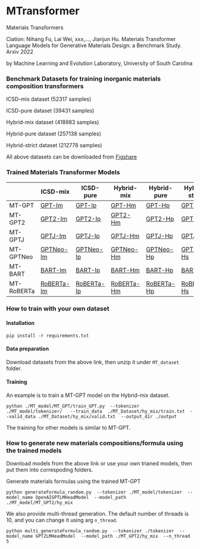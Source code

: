 # MTransformer
Materials Transformers

Ciation: Nihang Fu, Lai Wei, xxx,..., Jianjun Hu.  Materials Transformer Language Models for Generative Materials Design: a Benchmark Study. Arxiv 2022

by Machine Learning and Evolution Laboratory, University of South Carolina


### Benchmark Datasets for training inorganic materials composition transformers

ICSD-mix dataset (52317 samples)

ICSD-pure dataset (39431 samples)

Hybrid-mix dataset (418983 samples)

Hybrid-pure dataset (257138 samples)

Hybrid-strict dataset (212778 samples)

All above datasets can be downloaded from [Figshare](https://figshare.com/account/projects/142139/articles/20122796)

### Trained Materials Transformer Models

|         | ICSD-mix     | ICSD-pure | Hybrid-mix | Hybrid-pure | Hybrid-strict |
|---------|--------------|-----------|------------|-------------|---------------|
| MT-GPT     | [GPT-Im](https://figshare.com/account/projects/142139/articles/20123483?file=35994485) |[GPT-Ip](https://figshare.com/account/projects/142139/articles/20123483?file=35994485) |[GPT-Hm](https://figshare.com/account/projects/142139/articles/20123483?file=35994485) | [GPT-Hp](https://figshare.com/account/projects/142139/articles/20123483?file=35994485) | [GPT-Hs](https://figshare.com/account/projects/142139/articles/20123483?file=35994485)|
| MT-GPT2    | [GPT2-Im](https://figshare.com/account/projects/142139/articles/20123483?file=35994491) |[GPT2-Ip](https://figshare.com/account/projects/142139/articles/20123483?file=35994491) |[GPT2-Hm](https://figshare.com/account/projects/142139/articles/20123483?file=35994491) | [GPT2-Hp](https://figshare.com/account/projects/142139/articles/20123483?file=35994491) | [GPT2-Hs](https://figshare.com/account/projects/142139/articles/20123483?file=35994491)|
| MT-GPTJ    | [GPTJ-Im](https://figshare.com/account/projects/142139/articles/20123483?file=35994497) |[GPTJ-Ip](https://figshare.com/account/projects/142139/articles/20123483?file=35994497) |[GPTJ-Hm](https://figshare.com/account/projects/142139/articles/20123483?file=35994497) | [GPTJ-Hp](https://figshare.com/account/projects/142139/articles/20123483?file=35994497) | [GPTJ-Hs](https://figshare.com/account/projects/142139/articles/20123483?file=35994497)|
| MT-GPTNeo  | [GPTNeo-Im](https://figshare.com/account/projects/142139/articles/20123483?file=35994503) |[GPTNeo-Ip](https://figshare.com/account/projects/142139/articles/20123483?file=35994503) |[GPTNeo-Hm](https://figshare.com/account/projects/142139/articles/20123483?file=35994503) | [GPTNeo-Hp](https://figshare.com/account/projects/142139/articles/20123483?file=35994503) | [GPTNeo-Hs](https://figshare.com/account/projects/142139/articles/20123483?file=35994503)|
| MT-BART    | [BART-Im]([https://figshare.com/account/projects/142139/articles/20123483?file=35994482](https://figshare.com/account/projects/142139/articles/20123483?file=35994482)) |[BART-Ip](https://figshare.com/account/projects/142139/articles/20123483?file=35994482) |[BART-Hm](https://figshare.com/account/projects/142139/articles/20123483?file=35994482) | [BART-Hp](https://figshare.com/account/projects/142139/articles/20123483?file=35994482) | [BART-Hs](https://figshare.com/account/projects/142139/articles/20123483?file=35994482)|
| MT-RoBERTa | [RoBERTa-Im](https://figshare.com/account/projects/142139/articles/20123483?file=35994506) |[RoBERTa-Ip](https://figshare.com/account/projects/142139/articles/20123483?file=35994506)|[RoBERTa-Hm](https://figshare.com/account/projects/142139/articles/20123483?file=35994506) | [RoBERTa-Hp](https://figshare.com/account/projects/142139/articles/20123483?file=35994506) | [RoBERTa-Hs](https://figshare.com/account/projects/142139/articles/20123483?file=35994506)|


### How to train with your own dataset

#### Installation
```
pip install -r requirements.txt
```

#### Data preparation
Download datasets from the above link, then unzip it under `MT_dataset` folder.

#### Training
An example is to train a MT-GPT model on the Hybrid-mix dataset. 
```
python ./MT_model/MT_GPT/train_GPT.py  --tokenizer ./MT_model/tokenizer/   --train_data  ./MT_Dataset/hy_mix/train.txt  --valid_data ./MT_Dataset/hy_mix/valid.txt  --output_dir ./output
```
The training for other models is similar to MT-GPT.

### How to generate new materials compositions/formula using the trained models
Download models from the above link or use your own trianed models, then put them into correspoding folders.

Generate materials formulas using the trained MT-GPT 
```
python generateFormula_random.py  --tokenizer ./MT_model/tokenizer  --model_name OpenAIGPTLMHeadModel  --model_path ./MT_model/MT_GPT2/hy_mix
```

We also provide multi-thread generation. The default number of threads is 10, and you can change it using arg `n_thread`.
```
python multi_generateFormula_random.py  --tokenizer ./tokenizer  --model_name GPT2LMHeadModel  --model_path ./MT_GPT2/hy_mix  --n_thread 5
```
